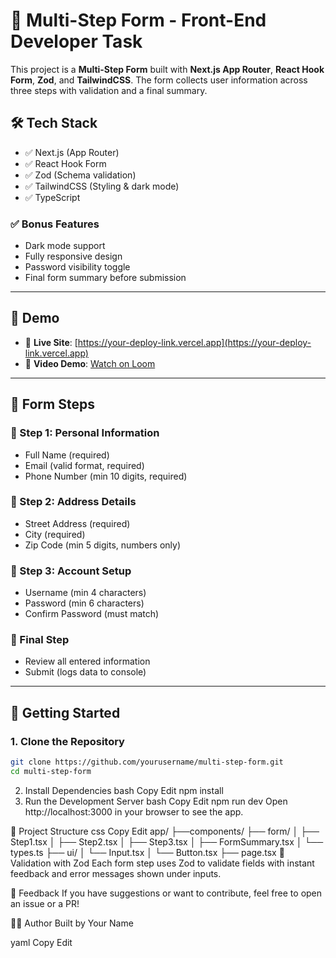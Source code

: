 # 🧩 Multi-Step Form - Front-End Developer Task

This project is a **Multi-Step Form** built with **Next.js App Router**, **React Hook Form**, **Zod**, and **TailwindCSS**. The form collects user information across three steps with validation and a final summary.

## 🛠 Tech Stack

- ✅ Next.js (App Router)
- ✅ React Hook Form
- ✅ Zod (Schema validation)
- ✅ TailwindCSS (Styling & dark mode)
- ✅ TypeScript

### ✅ Bonus Features

- Dark mode support
- Fully responsive design
- Password visibility toggle
- Final form summary before submission

---

## 📸 Demo

- 🔗 **Live Site**: [https://your-deploy-link.vercel.app](https://your-deploy-link.vercel.app)
- 🎥 **Video Demo**: [Watch on Loom](https://your-loom-video-link.com)

---

## 🧭 Form Steps

### 🔹 Step 1: Personal Information
- Full Name (required)
- Email (valid format, required)
- Phone Number (min 10 digits, required)

### 🔹 Step 2: Address Details
- Street Address (required)
- City (required)
- Zip Code (min 5 digits, numbers only)

### 🔹 Step 3: Account Setup
- Username (min 4 characters)
- Password (min 6 characters)
- Confirm Password (must match)

### 🔹 Final Step
- Review all entered information
- Submit (logs data to console)

---

## 🚀 Getting Started

### 1. Clone the Repository

```bash
git clone https://github.com/yourusername/multi-step-form.git
cd multi-step-form

```

2. Install Dependencies
bash
Copy
Edit
npm install
3. Run the Development Server
bash
Copy
Edit
npm run dev
Open http://localhost:3000 in your browser to see the app.

📂 Project Structure
css
Copy
Edit
app/
  ├──components/
    ├── form/
    │   ├── Step1.tsx
    │   ├── Step2.tsx
    │   ├── Step3.tsx
    │   ├── FormSummary.tsx
    │   └── types.ts
    ├── ui/
    │   └── Input.tsx
    │   └── Button.tsx
    ├── page.tsx
🧪 Validation with Zod
Each form step uses Zod to validate fields with instant feedback and error messages shown under inputs.

💬 Feedback
If you have suggestions or want to contribute, feel free to open an issue or a PR!

🧑‍💻 Author
Built by Your Name

yaml
Copy
Edit



